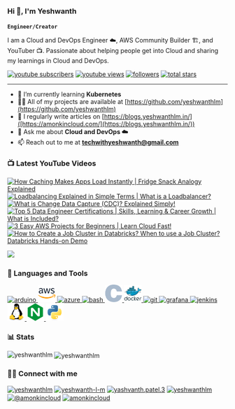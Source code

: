 ### Hi 👋, I'm Yeshwanth

**`Engineer/Creator`**

I am a Cloud and DevOps Engineer ☁️, AWS Community Builder 🏗️, and YouTuber 📺. Passionate about helping people get into Cloud and sharing my learnings in Cloud and DevOps.

   <p align="left">
      <a href="https://www.youtube.com/c/TechWithYeshwanth?sub_confirmation=1">
         <img alt="youtube subscribers" title="Subscribe to my YouTube channel" src="https://custom-icon-badges.demolab.com/youtube/channel/subscribers/UCwhERUcuzUCwr8x8mQ8zrcw?color=%23E05D44&label=SUBSCRIBE&logo=video&logoColor=white&style=for-the-badge&labelColor=CE4630"/></a> 
      <a href="https://www.youtube.com/c/TechWithYeshwanth">
         <img alt="youtube views" title="YouTube views" src="https://custom-icon-badges.demolab.com/youtube/channel/views/UCwhERUcuzUCwr8x8mQ8zrcw?color=%23E1AD0E&logo=eye&logoColor=white&style=for-the-badge&labelColor=C79600"/></a> 
      <a href="https://github.com/yeshwanthlm?tab=followers">
         <img alt="followers" title="Follow me on Github" src="https://custom-icon-badges.demolab.com/github/followers/yeshwanthlm?color=236ad3&labelColor=1155ba&style=for-the-badge&logo=person-add&label=Follow&logoColor=white"/></a>
      <a href="https://github.com/yeshwanthlm?tab=repositories&sort=stargazers">
         <img alt="total stars" title="Total stars on GitHub" src="https://custom-icon-badges.demolab.com/github/stars/yeshwanthlm?color=55960c&style=for-the-badge&labelColor=488207&logo=star"/></a>
   </p>

---

- 🌱 I’m currently learning **Kubernetes**
- 👨‍💻 All of my projects are available at [https://github.com/yeshwanthlm](https://github.com/yeshwanthlm)
- 📝 I regularly write articles on [https://blogs.yeshwanthlm.in/]([https://amonkincloud.com/](https://blogs.yeshwanthlm.in/))
- 💬 Ask me about **Cloud and DevOps ☁️**
- 📫 Reach out to me at **techwithyeshwanth@gmail.com**


### 📺 Latest YouTube Videos

<!-- BEGIN YOUTUBE-CARDS -->
[![How Caching Makes Apps Load Instantly | Fridge Snack Analogy Explained](https://ytcards.demolab.com/?id=OSHAg3J14bs&title=How+Caching+Makes+Apps+Load+Instantly+%7C+Fridge+Snack+Analogy+Explained&lang=en&timestamp=1759411821&background_color=%230d1117&title_color=%23ffffff&stats_color=%23dedede&max_title_lines=1&width=250&border_radius=5 "How Caching Makes Apps Load Instantly | Fridge Snack Analogy Explained")](https://www.youtube.com/shorts/OSHAg3J14bs)
[![Loadbalancing Explained in Simple Terms | What is a Loadbalancer?](https://ytcards.demolab.com/?id=vTnLINsLxKw&title=Loadbalancing+Explained+in+Simple+Terms+%7C+What+is+a+Loadbalancer%3F&lang=en&timestamp=1759239060&background_color=%230d1117&title_color=%23ffffff&stats_color=%23dedede&max_title_lines=1&width=250&border_radius=5 "Loadbalancing Explained in Simple Terms | What is a Loadbalancer?")](https://www.youtube.com/shorts/vTnLINsLxKw)
[![What is Change Data Capture (CDC)? Explained Simply!](https://ytcards.demolab.com/?id=E9jE9bmNsJ0&title=What+is+Change+Data+Capture+%28CDC%29%3F+Explained+Simply%21&lang=en&timestamp=1759150827&background_color=%230d1117&title_color=%23ffffff&stats_color=%23dedede&max_title_lines=1&width=250&border_radius=5 "What is Change Data Capture (CDC)? Explained Simply!")](https://www.youtube.com/watch?v=E9jE9bmNsJ0)
[![Top 5 Data Engineer Certifications | Skills, Learning & Career Growth | What is Included?](https://ytcards.demolab.com/?id=kMVj3wAfWpM&title=Top+5+Data+Engineer+Certifications+%7C+Skills%2C+Learning+%26+Career+Growth+%7C+What+is+Included%3F&lang=en&timestamp=1758891701&background_color=%230d1117&title_color=%23ffffff&stats_color=%23dedede&max_title_lines=1&width=250&border_radius=5 "Top 5 Data Engineer Certifications | Skills, Learning & Career Growth | What is Included?")](https://www.youtube.com/watch?v=kMVj3wAfWpM)
[![3 Easy AWS Projects for Beginners | Learn Cloud Fast!](https://ytcards.demolab.com/?id=0Hqh-SkBpUU&title=3+Easy+AWS+Projects+for+Beginners+%7C+Learn+Cloud+Fast%21&lang=en&timestamp=1758807030&background_color=%230d1117&title_color=%23ffffff&stats_color=%23dedede&max_title_lines=1&width=250&border_radius=5 "3 Easy AWS Projects for Beginners | Learn Cloud Fast!")](https://www.youtube.com/shorts/0Hqh-SkBpUU)
[![How to Create a Job Cluster in Databricks? When to use a Job Cluster? Databricks Hands-on Demo](https://ytcards.demolab.com/?id=6-ubnSlvD0M&title=How+to+Create+a+Job+Cluster+in+Databricks%3F+When+to+use+a+Job+Cluster%3F+Databricks+Hands-on+Demo&lang=en&timestamp=1758717010&background_color=%230d1117&title_color=%23ffffff&stats_color=%23dedede&max_title_lines=1&width=250&border_radius=5 "How to Create a Job Cluster in Databricks? When to use a Job Cluster? Databricks Hands-on Demo")](https://www.youtube.com/watch?v=6-ubnSlvD0M)
<!-- END YOUTUBE-CARDS -->

[<img src="https://custom-icon-badges.demolab.com/badge/-Subscribe%20For%20More-red?style=for-the-badge&logo=video&logoColor=white"/>](https://www.youtube.com/c/amonkincloud?sub_confirmation=1)

### 🧰 Languages and Tools

<p align="left"> <a href="https://www.arduino.cc/" target="_blank" rel="noreferrer"> <img src="https://cdn.worldvectorlogo.com/logos/arduino-1.svg" alt="arduino" width="40" height="40"/> </a> <a href="https://aws.amazon.com" target="_blank" rel="noreferrer"> <img src="https://raw.githubusercontent.com/devicons/devicon/master/icons/amazonwebservices/amazonwebservices-original-wordmark.svg" alt="aws" width="40" height="40"/> </a> <a href="https://azure.microsoft.com/en-in/" target="_blank" rel="noreferrer"> <img src="https://www.vectorlogo.zone/logos/microsoft_azure/microsoft_azure-icon.svg" alt="azure" width="40" height="40"/> </a> <a href="https://www.gnu.org/software/bash/" target="_blank" rel="noreferrer"> <img src="https://www.vectorlogo.zone/logos/gnu_bash/gnu_bash-icon.svg" alt="bash" width="40" height="40"/> </a> <a href="https://www.cprogramming.com/" target="_blank" rel="noreferrer"> <img src="https://raw.githubusercontent.com/devicons/devicon/master/icons/c/c-original.svg" alt="c" width="40" height="40"/> </a> <a href="https://www.docker.com/" target="_blank" rel="noreferrer"> <img src="https://raw.githubusercontent.com/devicons/devicon/master/icons/docker/docker-original-wordmark.svg" alt="docker" width="40" height="40"/> </a> <a href="https://git-scm.com/" target="_blank" rel="noreferrer"> <img src="https://www.vectorlogo.zone/logos/git-scm/git-scm-icon.svg" alt="git" width="40" height="40"/> </a> <a href="https://grafana.com" target="_blank" rel="noreferrer"> <img src="https://www.vectorlogo.zone/logos/grafana/grafana-icon.svg" alt="grafana" width="40" height="40"/> </a> <a href="https://www.jenkins.io" target="_blank" rel="noreferrer"> <img src="https://www.vectorlogo.zone/logos/jenkins/jenkins-icon.svg" alt="jenkins" width="40" height="40"/> </a> <a href="https://www.linux.org/" target="_blank" rel="noreferrer"> <img src="https://raw.githubusercontent.com/devicons/devicon/master/icons/linux/linux-original.svg" alt="linux" width="40" height="40"/> </a> <a href="https://www.nginx.com" target="_blank" rel="noreferrer"> <img src="https://raw.githubusercontent.com/devicons/devicon/master/icons/nginx/nginx-original.svg" alt="nginx" width="40" height="40"/> </a> <a href="https://www.python.org" target="_blank" rel="noreferrer"> <img src="https://raw.githubusercontent.com/devicons/devicon/master/icons/python/python-original.svg" alt="python" width="40" height="40"/> </a> </p>

### 📊 Stats
<p><img align="left" src="https://github-readme-stats.vercel.app/api/top-langs?username=yeshwanthlm&show_icons=true&locale=en&layout=compact" alt="yeshwanthlm" /></p>

<p>&nbsp;<img align="center" src="https://github-readme-stats.vercel.app/api?username=yeshwanthlm&show_icons=true&locale=en" alt="yeshwanthlm" /></p>

### 🏄‍♂️ Connect with me
   <p align="left">
   <a href="https://dev.to/yeshwanthlm" target="blank"><img align="center" src="https://raw.githubusercontent.com/rahuldkjain/github-profile-readme-generator/master/src/images/icons/Social/devto.svg" alt="yeshwanthlm" height="30" width="40" /></a>
   <a href="https://linkedin.com/in/yeshwanth-l-m" target="blank"><img align="center" src="https://raw.githubusercontent.com/rahuldkjain/github-profile-readme-generator/master/src/images/icons/Social/linked-in-alt.svg" alt="yeshwanth-l-m" height="30" width="40" /></a>
   <a href="https://fb.com/yashvanth.patel.3" target="blank"><img align="center" src="https://raw.githubusercontent.com/rahuldkjain/github-profile-readme-generator/master/src/images/icons/Social/facebook.svg" alt="yashvanth.patel.3" height="30" width="40" /></a>
   <a href="https://instagram.com/yeshwanthlm" target="blank"><img align="center" src="https://raw.githubusercontent.com/rahuldkjain/github-profile-readme-generator/master/src/images/icons/Social/instagram.svg" alt="yeshwanthlm" height="30" width="40" /></a>
   <a href="https://hashnode.com/@amonkincloud" target="blank"><img align="center" src="https://raw.githubusercontent.com/rahuldkjain/github-profile-readme-generator/master/src/images/icons/Social/hashnode.svg" alt="@amonkincloud" height="30" width="40" /></a>
   <a href="https://www.youtube.com/c/amonkincloud" target="blank"><img align="center" src="https://raw.githubusercontent.com/rahuldkjain/github-profile-readme-generator/master/src/images/icons/Social/youtube.svg" alt="amonkincloud" height="30" width="40" /></a>
   </p>
